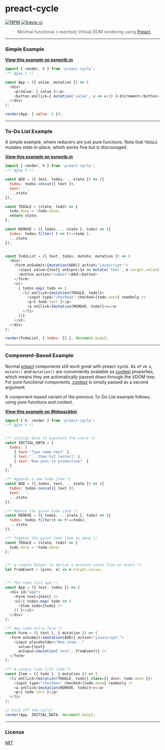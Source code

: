# preact-cycle

[![NPM](https://img.shields.io/npm/v/preact-cycle.svg)](https://www.npmjs.com/package/preact-cycle)
[![travis-ci](https://travis-ci.org/developit/preact-cycle.svg?branch=master)](https://travis-ci.org/developit/preact-cycle)

> Minimal functional _(-reactive)_ Virtual DOM rendering using [Preact].


---


### Simple Example

[**View this example on esnextb.in**](http://esnextb.in/?gist=d804796c481218488309)

```js
import { render, h } from 'preact-cycle';
/** @jsx h */

const App = ({ value, mutation }) => (
  <div>
    <p>Value: { value }</p>
    <button onClick={ mutation('value', v => v+1) }>Increment</button>
  </div>
);

render(App, { value: 0 });
```


---


### To-Do List Example

A simple example, where reducers are just pure functions.
Note that `TOGGLE` mutates state in-place, which works fine but is discouraged.

[**View this example on esnextb.in**](http://esnextb.in/?gist=9c992087c4133003a716)

```js
import { render, h } from 'preact-cycle';
/** @jsx h */

const ADD = ({ text, todos, ...state }) => ({
  todos: todos.concat({ text }),
  text: '',
  ...state
});

const TOGGLE = (state, todo) => {
  todo.done = !todo.done;
  return state;
};

const REMOVE = ({ todos, ...state }, todo) => ({
  todos: todos.filter( t => t!==todo ),
  ...state
});


const TodoList = ({ text, todos, mutate, mutation }) => (
  <div>
    <form onSubmit={mutation(ADD)} action="javascript:">
      <input value={text} onInput={e => mutate('text', e.target.value)} />
      <button action="submit">Add</button>
    </form>
    <ul>
      { todos.map( todo => (
        <li onClick={mutation(TOGGLE, todo)}>
          <input type="checkbox" checked={todo.done} readonly />
          <p>{ todo.text }</p>
          <a onClick={mutation(REMOVE, todo)}>✕</a>
        </li>
      ))}
    </ul>
  </div>
);

render(TodoList, { todos: [] }, document.body);
```


---


### Component-Based Example

Normal [preact] components still work great with preact-cycle. As of `v0.4`, `mutate()` and `mutation()` are conveniently available as [context] properties, which means they are automatically passed down through the VDOM tree. For pure functional components, [context] is simply passed as a second argument.

A component-based variant of the previous To-Do List example follows, using pure functions and context.

[**View this example on Webpackbin**](http://www.webpackbin.com/EyjngQinx)

```js
import { h, render } from 'preact-cycle';
/** @jsx h */


/** initial data to populate the store */
const INITIAL_DATA = {
  todos: [
    { text:'Type some text' },
    { text:'...then hit [enter]' },
    { text:'Now you\'re productive!' }
  ]
};

/** Appends a new todo item */
const ADD = ({ todos, text, ...state }) => ({
  todos: todos.concat({ text }),
  text: '',
  ...state
});

/** Remove the given todo item */
const REMOVE = ({ todos, ...state }, todo) => ({
  todos: todos.filter(t => t!==todo),
  ...state
});

/** Toggles the given todo item as done */
const TOGGLE = (state, todo) => {
  todo.done = !todo.done;
};


/** a simple helper to derive a mutated value from an event */
let fromEvent = (prev, e) => e.target.value;


/** The todo list app */
const App = ({ text, todos }) => (
  <div id="app">
    <Form text={text} />
    <ul>{ todos.map( todo => (
      <Item todo={todo} />
    )) }</ul>
  </div>
);

/** New todo entry form */
const Form = ({ text }, { mutation }) => (
  <form onSubmit={mutation(ADD)} action="javascript:">
    <input placeholder="New item..."
      value={text}
      onInput={mutation('text', fromEvent)} />
  </form>
);

/** A single todo list item */
const Item = ({ todo }, { mutation }) => (
  <li onClick={mutation(TOGGLE, todo)} class={{ done: todo.done }}>
    <input type="checkbox" checked={todo.done} readonly />
    <a onClick={mutation(REMOVE, todo)}>✕</a>
    <p>{ todo.text }</p>
  </li>
);

// Kick off the cycle!
render(App, INITIAL_DATA, document.body);
```


---


### License

[MIT]


[Preact]: https://github.com/developit/preact
[context]: https://facebook.github.io/react/docs/context.html
[MIT]: http://choosealicense.com/licenses/mit/
